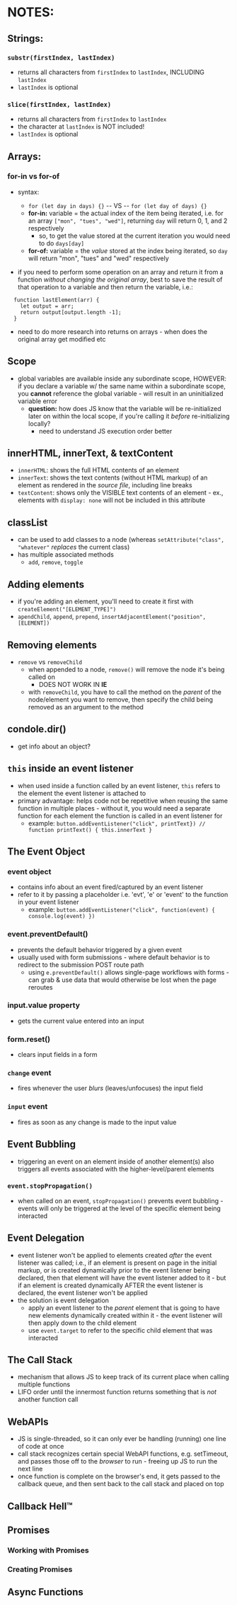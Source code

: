 # NOTES:

## Strings:

### `substr(firstIndex, lastIndex)`
  - returns all characters from `firstIndex` to `lastIndex`, INCLUDING `lastIndex`
  - `lastIndex` is optional
### `slice(firstIndex, lastIndex)`
  - returns all characters from `firstIndex` to `lastIndex`
  - the character at `lastIndex` is NOT included!
  - `lastIndex` is optional

## Arrays:

### for-in vs for-of
- syntax:
  - `for (let day in days) {}` -- VS -- `for (let day of days) {}`
  - **for-in:** variable = the actual index of the item being iterated, i.e. for an array `["mon", "tues", "wed"]`, returning `day` will return 0, 1, and 2 respectively
    - so, to get the value stored at the current iteration you would need to do `days[day]`
  - **for-of:** variable = the *value* stored at the index being iterated, so `day` will return "mon", "tues" and "wed" respectively

- if you need to perform some operation on an array and return it from a function *without changing the original array*, best to save the result of that operation to a variable and then return the variable, i.e.:
```
  function lastElement(arr) {
    let output = arr;
    return output[output.length -1];
  }
```
  - need to do more research into returns on arrays - when does the original array get modified etc

## Scope

- global variables are available inside any subordinate scope, HOWEVER: if you declare a variable w/ the same name within a subordinate scope, you **cannot** reference the global variable - will result in an uninitialized variable error
  - **question:** how does JS know that the variable will be re-initialized later on within the local scope, if you're calling it *before* re-initializing locally?
    - need to understand JS execution order better

## innerHTML, innerText, & textContent

- `innerHTML`: shows the full HTML contents of an element
- `innerText`: shows the text contents (without HTML markup) of an element as rendered in the *source file*, including line breaks
- `textContent`: shows only the VISIBLE text contents of an element - ex., elements with `display: none` will not be included in this attribute

## classList
- can be used to add classes to a node (whereas `setAttribute("class", "whatever"` _replaces_ the current class)
- has multiple associated methods
  - `add`, `remove`, `toggle`

## Adding elements
- if you're adding an element, you'll need to create it first with `createElement("[ELEMENT_TYPE]")`
- `apendChild`, `append`, `prepend`, `insertAdjacentElement("position", [ELEMENT])`

## Removing elements
- `remove` vs `removeChild`
  - when appended to a node, `remove()` will remove the node it's being called on
    - DOES NOT WORK IN **IE**
  - with `removeChild`, you have to call the method on the _parent_ of the node/element you want to remove, then specify the child being removed as an argument to the method

## condole.dir()
- get info about an object?

## `this` inside an event listener
- when used inside a function called by an event listener, `this` refers to the element the event listener is attached to
- primary advantage: helps code not be repetitive when reusing the same function in multiple places - without it, you would need a separate function for each element the function is called in an event listener for
  - example: `button.addEventListener("click", printText}) // function printText() { this.innerText }`

## The Event Object

### event object
- contains info about an event fired/captured by an event listener
- refer to it by passing a placeholder i.e. 'evt', 'e' or 'event' to the function in your event listener
  - example: `button.addEventListener("click", function(event) { console.log(event) })`

### event.preventDefault()
- prevents the default behavior triggered by a given event
- usually used with form submissions - where default behavior is to redirect to the submission POST route path
  - using `e.preventDefault()` allows single-page workflows with forms - can grab & use data that would otherwise be lost when the page reroutes

### input.value property
- gets the current value entered into an input

### form.reset()
- clears input fields in a form

### `change` event
- fires whenever the user _blurs_ (leaves/unfocuses) the input field

### `input` event
- fires as soon as any change is made to the input value

## Event Bubbling
- triggering an event on an element inside of another element(s) also triggers all events associated with the higher-level/parent elements

### `event.stopPropagation()`
- when called on an event, `stopPropagation()` prevents event bubbling - events will only be triggered at the level of the specific element being interacted

## Event Delegation
- event listener won't be applied to elements created _after_ the event listener was called; i.e., if an element is present on page in the initial markup, or is created dynamically prior to the event listener being declared, then that element will have the event listener added to it - but if an element is created dynamically AFTER the event listener is declared, the event listener won't be applied
- the solution is event delegation
  - apply an event listener to the _parent_ element that is going to have new elements dynamically created within it - the event listener will then apply down to the child element
  - use `event.target` to refer to the specific child element that was interacted

## The Call Stack
- mechanism that allows JS to keep track of its current place when calling multiple functions
- LIFO order until the innermost function returns something that is _not_ another function call

## WebAPIs
- JS is single-threaded, so it can only ever be handling (running) one line of code at once
- call stack recognizes certain special WebAPI functions, e.g. setTimeout, and passes those off to the _browser_ to run - freeing up JS to run the next line
- once function is complete on the browser's end, it gets passed to the callback queue, and then sent back to the call stack and placed on top

## Callback Hell™

## Promises

### Working with Promises

### Creating Promises

## Async Functions